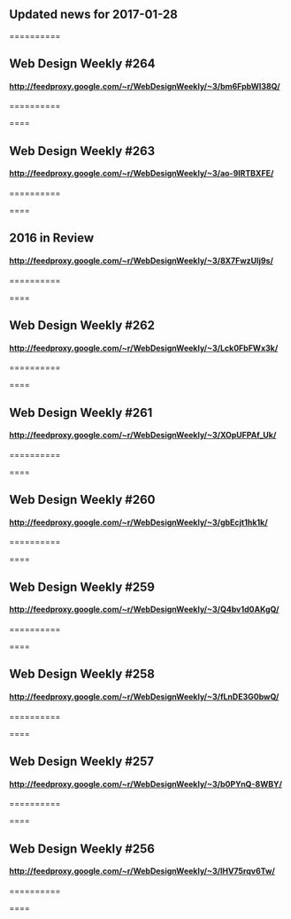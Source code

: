 ## Updated news for 2017-01-28 

==========
## Web Design Weekly #264
#### http://feedproxy.google.com/~r/WebDesignWeekly/~3/bm6FpbWI38Q/

==========

====
## Web Design Weekly #263
#### http://feedproxy.google.com/~r/WebDesignWeekly/~3/ao-9lRTBXFE/

==========

====
## 2016 in Review
#### http://feedproxy.google.com/~r/WebDesignWeekly/~3/8X7FwzUIj9s/

==========

====
## Web Design Weekly #262
#### http://feedproxy.google.com/~r/WebDesignWeekly/~3/Lck0FbFWx3k/

==========

====
## Web Design Weekly #261
#### http://feedproxy.google.com/~r/WebDesignWeekly/~3/XOpUFPAf_Uk/

==========

====
## Web Design Weekly #260
#### http://feedproxy.google.com/~r/WebDesignWeekly/~3/gbEcjt1hk1k/

==========

====
## Web Design Weekly #259
#### http://feedproxy.google.com/~r/WebDesignWeekly/~3/Q4bv1d0AKgQ/

==========

====
## Web Design Weekly #258
#### http://feedproxy.google.com/~r/WebDesignWeekly/~3/fLnDE3G0bwQ/

==========

====
## Web Design Weekly #257
#### http://feedproxy.google.com/~r/WebDesignWeekly/~3/b0PYnQ-8WBY/

==========

====
## Web Design Weekly #256
#### http://feedproxy.google.com/~r/WebDesignWeekly/~3/lHV75rqv6Tw/

==========

====
